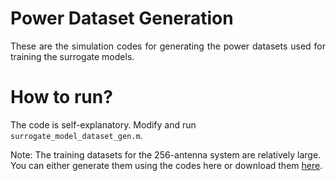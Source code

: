 # Power Dataset Generation
<p align="justify">
  These are the simulation codes for generating the power datasets used for training the surrogate models.
</p>


# How to run?

The code is self-explanatory. Modify and run `surrogate_model_dataset_gen.m`.

Note: The training datasets for the 256-antenna system are relatively large. You can either generate them using the codes here or download them [here](https://drive.google.com/file/d/1fVUAPgspueg81pSamlwUoCm1Vv2yaiek/view?usp=sharing).
